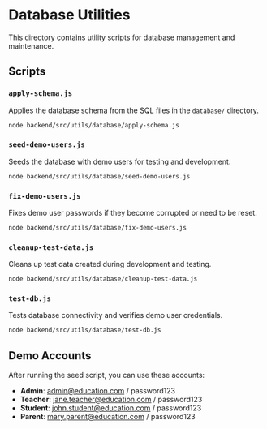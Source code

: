 # Database Utilities

This directory contains utility scripts for database management and maintenance.

## Scripts

### `apply-schema.js`
Applies the database schema from the SQL files in the `database/` directory.
```bash
node backend/src/utils/database/apply-schema.js
```

### `seed-demo-users.js`
Seeds the database with demo users for testing and development.
```bash
node backend/src/utils/database/seed-demo-users.js
```

### `fix-demo-users.js`
Fixes demo user passwords if they become corrupted or need to be reset.
```bash
node backend/src/utils/database/fix-demo-users.js
```

### `cleanup-test-data.js`
Cleans up test data created during development and testing.
```bash
node backend/src/utils/database/cleanup-test-data.js
```

### `test-db.js`
Tests database connectivity and verifies demo user credentials.
```bash
node backend/src/utils/database/test-db.js
```

## Demo Accounts

After running the seed script, you can use these accounts:

- **Admin**: admin@education.com / password123
- **Teacher**: jane.teacher@education.com / password123  
- **Student**: john.student@education.com / password123
- **Parent**: mary.parent@education.com / password123